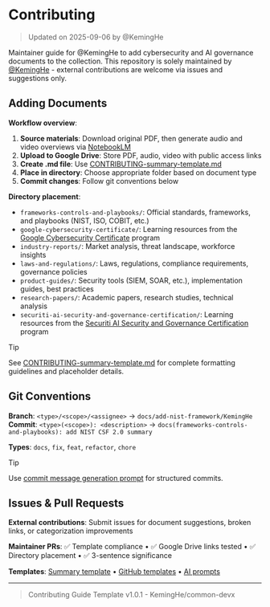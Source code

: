 # Contributing

> Updated on 2025-09-06 by @KemingHe

Maintainer guide for @KemingHe to add cybersecurity and AI governance documents to the collection. This repository is solely maintained by [@KemingHe](https://github.com/KemingHe) - external contributions are welcome via issues and suggestions only.

## Adding Documents

**Workflow overview**:

1. **Source materials**: Download original PDF, then generate audio and video overviews via [NotebookLM](https://notebooklm.google.com)
2. **Upload to Google Drive**: Store PDF, audio, video with public access links
3. **Create .md file**: Use [CONTRIBUTING-summary-template.md](./CONTRIBUTING-summary-template.md)
4. **Place in directory**: Choose appropriate folder based on document type
5. **Commit changes**: Follow git conventions below

**Directory placement**:

- `frameworks-controls-and-playbooks/`: Official standards, frameworks, and playbooks (NIST, ISO, COBIT, etc.)
- `google-cybersecurity-certificate/`: Learning resources from the [Google Cybersecurity Certificate](https://grow.google/certificates/cybersecurity/) program
- `industry-reports/`: Market analysis, threat landscape, workforce insights  
- `laws-and-regulations/`: Laws, regulations, compliance requirements, governance policies
- `product-guides/`: Security tools (SIEM, SOAR, etc.), implementation guides, best practices
- `research-papers/`: Academic papers, research studies, technical analysis
- `securiti-ai-security-and-governance-certification/`: Learning resources from the [Securiti AI Security and Governance Certification](https://education.securiti.ai/certifications/ai-governance/) program

> [!TIP]
> See [CONTRIBUTING-summary-template.md](./CONTRIBUTING-summary-template.md) for complete formatting guidelines and placeholder details.

## Git Conventions

**Branch**: `<type>/<scope>/<assignee>` → `docs/add-nist-framework/KemingHe`  
**Commit**: `<type>(<scope>): <description>` → `docs(frameworks-controls-and-playbooks): add NIST CSF 2.0 summary`

**Types**: `docs`, `fix`, `feat`, `refactor`, `chore`

> [!TIP]
> Use [commit message generation prompt](./prompts/prompt-commit-msg-gen.md) for structured commits.

## Issues & Pull Requests

**External contributions**: Submit issues for document suggestions, broken links, or categorization improvements

**Maintainer PRs**: ✅ Template compliance • ✅ Google Drive links tested • ✅ Directory placement • ✅ 3-sentence significance

**Templates**: [Summary template](./CONTRIBUTING-summary-template.md) • [GitHub templates](./.github/) • [AI prompts](./prompts/)

---

> Contributing Guide Template v1.0.1 - KemingHe/common-devx
